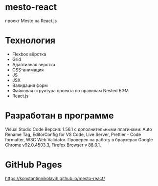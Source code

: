 # mesto-react
проект Mesto на React.js

# Технология
* Flexbox вёрстка
* Grid
* Адаптивная верстка
* CSS-анимация
* JS
* JSX
* Валидация форм
* Файловая структура проекта по правилам Nested БЭМ
* React.js

# Разработан в программе
Visual Studio Code Версия: 1.56.1 с дополнительными плагинами: Auto Rename Tag, EditorConfig for VS Code, Live Server, Prettier - Code formatter, W3C Web Validator. Проверен на работу в браузерах Google Chrome v92.0.4503.3, Firefox Browser v 88.0.1.

# GitHub Pages
 https://konstantinnikolavih.github.io/mesto-react/

